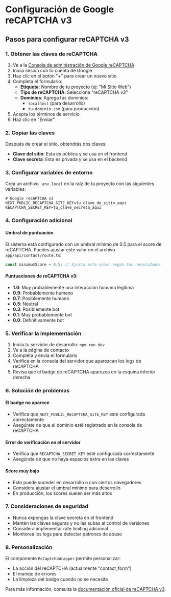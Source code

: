 # Configuración de Google reCAPTCHA v3

## Pasos para configurar reCAPTCHA v3

### 1. Obtener las claves de reCAPTCHA

1. Ve a la [Consola de administración de Google reCAPTCHA](https://www.google.com/recaptcha/admin)
2. Inicia sesión con tu cuenta de Google
3. Haz clic en el botón "+" para crear un nuevo sitio
4. Completa el formulario:
   - **Etiqueta**: Nombre de tu proyecto (ej: "Mi Sitio Web")
   - **Tipo de reCAPTCHA**: Selecciona "reCAPTCHA v3"
   - **Dominios**: Agrega tus dominios:
     - `localhost` (para desarrollo)
     - `tu-dominio.com` (para producción)
5. Acepta los términos de servicio
6. Haz clic en "Enviar"

### 2. Copiar las claves

Después de crear el sitio, obtendrás dos claves:
- **Clave del sitio**: Esta es pública y se usa en el frontend
- **Clave secreta**: Esta es privada y se usa en el backend

### 3. Configurar variables de entorno

Crea un archivo `.env.local` en la raíz de tu proyecto con las siguientes variables:

```env
# Google reCAPTCHA v3
NEXT_PUBLIC_RECAPTCHA_SITE_KEY=tu_clave_de_sitio_aqui
RECAPTCHA_SECRET_KEY=tu_clave_secreta_aqui
```

### 4. Configuración adicional

#### Umbral de puntuación
El sistema está configurado con un umbral mínimo de 0.5 para el score de reCAPTCHA. Puedes ajustar este valor en el archivo `app/api/contact/route.ts`:

```typescript
const minimumScore = 0.5; // Ajusta este valor según tus necesidades
```

#### Puntuaciones de reCAPTCHA v3:
- **1.0**: Muy probablemente una interacción humana legítima
- **0.9**: Probablemente humano
- **0.7**: Posiblemente humano
- **0.5**: Neutral
- **0.3**: Posiblemente bot
- **0.1**: Muy probablemente bot
- **0.0**: Definitivamente bot

### 5. Verificar la implementación

1. Inicia tu servidor de desarrollo: `npm run dev`
2. Ve a la página de contacto
3. Completa y envía el formulario
4. Verifica en la consola del servidor que aparezcan los logs de reCAPTCHA
5. Revisa que el badge de reCAPTCHA aparezca en la esquina inferior derecha

### 6. Solución de problemas

#### El badge no aparece
- Verifica que `NEXT_PUBLIC_RECAPTCHA_SITE_KEY` esté configurada correctamente
- Asegúrate de que el dominio esté registrado en la consola de reCAPTCHA

#### Error de verificación en el servidor
- Verifica que `RECAPTCHA_SECRET_KEY` esté configurada correctamente
- Asegúrate de que no haya espacios extra en las claves

#### Score muy bajo
- Esto puede suceder en desarrollo o con ciertos navegadores
- Considera ajustar el umbral mínimo para desarrollo
- En producción, los scores suelen ser más altos

### 7. Consideraciones de seguridad

- Nunca expongas la clave secreta en el frontend
- Mantén las claves seguras y no las subas al control de versiones
- Considera implementar rate limiting adicional
- Monitorea los logs para detectar patrones de abuso

### 8. Personalización

El componente `ReCaptchaWrapper` permite personalizar:
- La acción del reCAPTCHA (actualmente "contact_form")
- El manejo de errores
- La limpieza del badge cuando no se necesita

Para más información, consulta la [documentación oficial de reCAPTCHA v3](https://developers.google.com/recaptcha/docs/v3). 